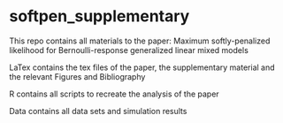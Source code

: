 # softpen_supplementary

This repo contains all materials to the paper: Maximum softly-penalized likelihood for Bernoulli-response generalized linear mixed models 

LaTex contains the tex files of the paper, the supplementary material and the relevant Figures and Bibliography 

R contains all scripts to recreate the analysis of the paper 

Data contains all data sets and simulation results 

